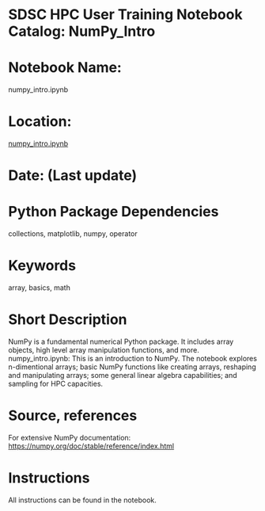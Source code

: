 # SDSC HPC User Training Notebook Catalog: NumPy_Intro
# Notebook Name:
numpy_intro.ipynb
# Location: 
[numpy_intro.ipynb](./numpy_intro.ipynb)
# Date: (Last update)
# Python Package Dependencies
collections, matplotlib, numpy, operator
# Keywords
array, basics, math
# Short Description
NumPy is a fundamental numerical Python package. It includes array objects, high level array manipulation functions, and more. 
numpy_intro.ipynb: This is an introduction to NumPy. The notebook explores n-dimentional arrays; basic NumPy functions like creating arrays, reshaping and manipulating arrays; some general linear algebra capabilities; and sampling for HPC capacities.
# Source, references
For extensive NumPy documentation: https://numpy.org/doc/stable/reference/index.html
# Instructions
All instructions can be found in the notebook.
